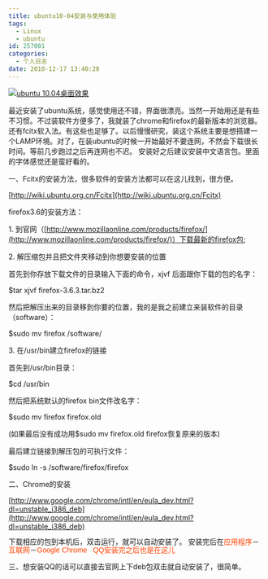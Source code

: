 ```yaml
---
title: ubuntu10-04安装与使用体验
tags:
  - Linux
  - ubuntu
id: 257001
categories:
  - 个人日志
date: 2010-12-17 13:40:28
---
```


[![ubuntu 10.04桌面效果](http://seoskys.appspot.com/upload/agdzZW9za3lzchILEgpVcGxvYWRGaWxlGIHQDww.png)](http://seoskys.appspot.com/upload/agdzZW9za3lzchILEgpVcGxvYWRGaWxlGIHQDww.png)

最近安装了ubuntu系统，感觉使用还不错，界面很漂亮。当然一开始用还是有些不习惯。不过装软件方便多了，我就装了chrome和firefox的最新版本的浏览器。还有fcitx软入法。有这些也足够了。以后慢慢研究，装这个系统主要是想搭建一个LAMP环境。对了，在装ubuntu的时候一开始最好不要连网，不然会下载很长时间。等前几步跑过之后再连网也不迟。 安装好之后建议安装中文语言包。里面的字体感觉还是蛮好看的。

一、Fcitx的安装方法，很多软件的安装方法都可以在这儿找到，很方便。

[http://wiki.ubuntu.org.cn/Fcitx](http://wiki.ubuntu.org.cn/Fcitx)

firefox3.6的安装方法：

1\. 到官网（[http://www.mozillaonline.com/products/firefox/](http://www.mozillaonline.com/products/firefox/)）下载最新的firefox包;

2\. 解压缩包并且把文件夹移动到你想要安装的位置

首先到你存放下载文件的目录输入下面的命令，xjvf 后面跟你下载的包的名字：

$tar xjvf firefox-3.6.3.tar.bz2

然后把解压出来的目录移到你要的位置，我的是我之前建立来装软件的目录（software）：

$sudo mv firefox /software/

3\. 在/usr/bin建立firefox的链接

首先到/usr/bin目录：

$cd /usr/bin

然后把系统默认的firefox bin文件改名字：

$sudo mv firefox firefox.old

(如果最后没有成功用$sudo mv firefox.old firefox恢复原来的版本)

最后建立链接到解压包的可执行文件：

$sudo ln -s /software/firefox/firefox

二、Chrome的安装

[http://www.google.com/chrome/intl/en/eula_dev.html?dl=unstable_i386_deb](http://www.google.com/chrome/intl/en/eula_dev.html?dl=unstable_i386_deb)

<span style="font-family: 'Lucida Grande', 'Trebuchet MS', Helvetica, Arial, sans-serif; line-height: 16px; -webkit-border-horizontal-spacing: 5px; -webkit-border-vertical-spacing: 5px; ">下载相应的包到本机后，双击运行，就可以自动安装了。
安装完后在<span style="margin-top: 0px; margin-right: 0px; margin-bottom: 0px; margin-left: 0px; padding-top: 0px; padding-right: 0px; padding-bottom: 0px; padding-left: 0px; color: rgb(255, 64, 0); ">应用程序</span>－<span style="margin-top: 0px; margin-right: 0px; margin-bottom: 0px; margin-left: 0px; padding-top: 0px; padding-right: 0px; padding-bottom: 0px; padding-left: 0px; color: rgb(255, 64, 0); ">互联网</span>－<span style="margin-top: 0px; margin-right: 0px; margin-bottom: 0px; margin-left: 0px; padding-top: 0px; padding-right: 0px; padding-bottom: 0px; padding-left: 0px; color: rgb(255, 64, 0); ">Google Chrome &nbsp; QQ安装完之后也是在这儿</span></span>

三、想安装QQ的话可以直接去官网上下deb包双击就自动安装了，很简单。